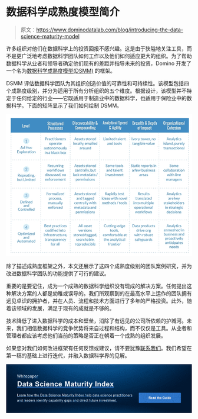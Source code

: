 # 数据科学成熟度模型简介

> 原文：<https://www.dominodatalab.com/blog/introducing-the-data-science-maturity-model>

许多组织对他们在数据科学上的投资回报不感兴趣。这是由于狭隘地关注工具，而不是更广泛地考虑数据科学团队如何工作以及他们如何适应更大的组织。为了帮助数据科学从业者和领导者确定他们现有的差距并指导未来的投资，Domino 开发了一个名为[数据科学成熟度模型(DSMM)](https://www.dominodatalab.com/resources/data-science-maturity-model?utm_source=blog&utm_campaign=dsmm&utm_medium=referral&utm_content=dsmm-announcement-post) 的框架。

DSMM 评估数据科学团队为其组织创造价值的可靠性和可持续性。该模型包括四个成熟度级别，并分为适用于所有分析组织的五个维度。根据设计，该模型并不特定于任何给定的行业——它既适用于制造业中的数据科学，也适用于保险业中的数据科学。下面的矩阵显示了我们如何绘制 DSMM。

![Data Science Maturity Model](img/cd44e2ede212097a97aaacb6ef3d5e61.png)

除了描述成熟度框架之外，本文还展示了这四个成熟度级别的团队案例研究，并为改进数据科学团队的功能提供了可行的建议。

重要的是要记住，成为一个成熟的数据科学组织没有现成的解决方案。任何提出这种解决方案的人都是幼稚或误导的。我们所观察到的在最高水平上运作的团队拥有远见卓识的拥护者，并在人员、流程和技术方面进行了多年的严格投资。此外，随着该领域的发展，满足于现有的成就是不够的。

技术降低了进入数据科学的成本和壁垒，消除了有远见的公司所依赖的护城河。未来，我们相信数据科学的竞争优势将来自过程和结构，而不仅仅是工具。从业者和管理者都应该考虑他们当前的策略是否正在朝着一个成熟的组织发展。

如果您对我们如何改进框架有任何反馈或建议，请不要犹豫[联系我们](https://www.dominodatalab.com/contact-us/?utm_source=blog&utm_medium=post&utm_campaign=introducing-the-data-science-maturity-model)。我们希望在第一稿的基础上进行迭代，并融入数据科学界的见解。

[![Whitepaper  Data Science Maturity Index  Learn how the Data Science Maturity Index help data science practitioners and leaders identify capability gaps and direct future investment. Read the Guide](img/44591335b524b51cf655e28dc953710e.png)](https://cta-redirect.hubspot.com/cta/redirect/6816846/11f95373-5b56-4a93-9542-2bd99ee3aed4)